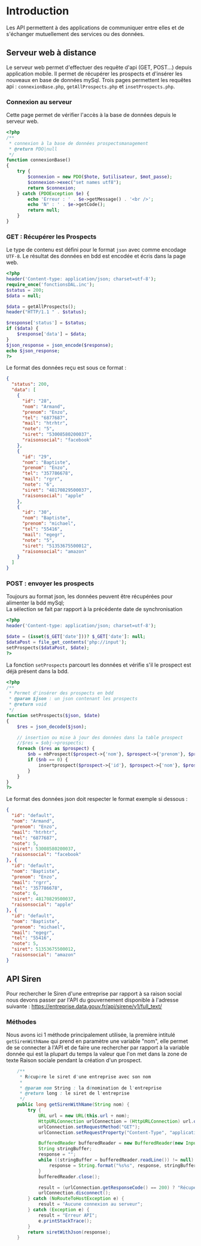 # Introduction

Les API permettent à des applications de communiquer entre elles et de s'échanger mutuellement des services ou des données.

## Serveur web à distance

Le serveur web permet d'effectuer des requête d'api (GET, POST...) depuis application mobile.
Il permet de récupérer les prospects et d'insérer les nouveaux en base de données mySql.
Trois pages permettent les requêtes api : `connexionBase.php`, `getAllProspects.php` et `insetProspects.php`.

### Connexion au serveur
Cette page permet de vérifier l'accès à la base de données depuis le serveur web.

```php
<?php
/**
 * connexion à la base de données prospectsmanagement
 * @return PDO|null
 */
function connexionBase()
{
    try {
        $connexion = new PDO($hote, $utilisateur, $mot_passe);
        $connexion->exec("set names utf8");
        return $connexion;
    } catch (PDOException $e) {
        echo 'Erreur : ' . $e->getMessage() . '<br />';
        echo 'N° : ' . $e->getCode();
        return null;
    }
}
```

### GET : Récupérer les Prospects
Le type de contenu est défini pour le format `json` avec comme encodage `UTF-8`.
Le résultat des données en bdd est encodée et écris dans la page web.

```php
<?php
header('Content-type: application/json; charset=utf-8');
require_once('fonctionsDAL.inc');
$status = 200;
$data = null;

$data = getAllProspects();
header("HTTP/1.1 " . $status);

$response['status'] = $status;
if ($data) {
    $response['data'] = $data;
}
$json_response = json_encode($response);
echo $json_response;
?>
```

Le format des données reçu est sous ce format :
```json
{
  "status": 200,
  "data": [
    {
      "id": "28",
      "nom": "Armand",
      "prenom": "Enzo",
      "tel": "6877687",
      "mail": "htrhtr",
      "note": "5",
      "siret": "53008580200037",
      "raisonsocial": "facebook"
    },
    {
      "id": "29",
      "nom": "Baptiste",
      "prenom": "Enzo",
      "tel": "357786678",
      "mail": "rgrr",
      "note": "6",
      "siret": "48170829500037",
      "raisonsocial": "apple"
    },
    {
      "id": "30",
      "nom": "Baptiste",
      "prenom": "michael",
      "tel": "55416",
      "mail": "egegr",
      "note": "5",
      "siret": "51353675500012",
      "raisonsocial": "amazon"
    }
  ]
}
```

### POST : envoyer les prospects
Toujours au format json, les données peuvent être récupérées pour alimenter la bdd mySql;  
La sélection se fait par rapport à la précédente date de synchronisation
```php
<?php
header('Content-type: application/json; charset=utf-8');

$date = (isset($_GET['date']))? $_GET['date']: null;
$dataPost = file_get_contents('php://input');
setProspects($dataPost, $date);
?>
```

La fonction `setProspects` parcourt les données et vérifie s'il le prospect est déjà présent dans la bdd.

```php
<?php
/**
 * Permet d'insérer des prospects en bdd
 * @param $json : un json contenant les prospects
 * @return void
 */
function setProspects($json, $date)
{
    $res = json_decode($json);

    // insertion ou mise à jour des données dans la table prospect
    //$res = $obj->prospects;
    foreach ($res as $prospect) {
        $nb = nbProspect($prospect->{'nom'}, $prospect->{'prenom'}, $prospect->{'raisonsocial'});
        if ($nb == 0) {
            insertprospect($prospect->{'id'}, $prospect->{'nom'}, $prospect->{'prenom'}, $prospect->{'tel'}, $prospect->{'mail'}, $prospect->{'note'}, $prospect->{'siret'}, $prospect->{'raisonsocial'}, $date);
        }
    }
}
?>
```

Le format des données json doit respecter le format exemple si dessous : 
```json
{
  "id": "default",
  "nom": "Armand",
  "prenom": "Enzo",
  "mail": "htrhtr",
  "tel": "6877687",
  "note": 5,
  "siret": 53008580200037,
  "raisonsocial": "facebook"
}, {
  "id": "default",
  "nom": "Baptiste",
  "prenom": "Enzo",
  "mail": "rgrr",
  "tel": "357786678",
  "note": 6,
  "siret": 48170829500037,
  "raisonsocial": "apple"
}, {
  "id": "default",
  "nom": "Baptiste",
  "prenom": "michael",
  "mail": "egegr",
  "tel": "55416",
  "note": 5,
  "siret": 51353675500012,
  "raisonsocial": "amazon"
}
```

## API Siren

Pour rechercher le Siren d'une entreprise par rapport à sa raison social nous devons passer par l'API du gouvernement disponible à l'adresse suivante :
https://entreprise.data.gouv.fr/api/sirene/v1/full_text/

### Méthodes

Nous avons ici 1 méthode principalement utilisée, la première intitulé `getSirenWithName` qui prend en paramètre une variable "nom", elle permet de se connecter à l'API
et de faire une rechercher par rapport à la variable donnée qui est la plupart du temps la valeur que l'on met dans la zone de texte
Raison sociale pendant la création d'un prospect.

```java
    /**
     * Récupère le siret d'une entreprise avec son nom
     *
     * @param nom String : la dénomination de l'entreprise
     * @return long : le siret de l'entreprise
     */
    public long getSirenWithName(String nom) {
        try {
            URL url = new URL(this.url + nom);
            HttpURLConnection urlConnection = (HttpURLConnection) url.openConnection();
            urlConnection.setRequestMethod("GET");
            urlConnection.setRequestProperty("Content-Type", "application/json; charset=utf-8");

            BufferedReader bufferedReader = new BufferedReader(new InputStreamReader(urlConnection.getInputStream()));
            String stringBuffer;
            response = "";
            while ((stringBuffer = bufferedReader.readLine()) != null) {
                response = String.format("%s%s", response, stringBuffer);
            }
            bufferedReader.close();

            result = (urlConnection.getResponseCode() == 200) ? "Récupération siret réussi" : "Erreur API";
            urlConnection.disconnect();
        } catch (NoRouteToHostException e) {
            result = "Aucune connexion au serveur";
        } catch (Exception e) {
            result = "Erreur API";
            e.printStackTrace();
        }
        return siretWithJson(response);
    }
```